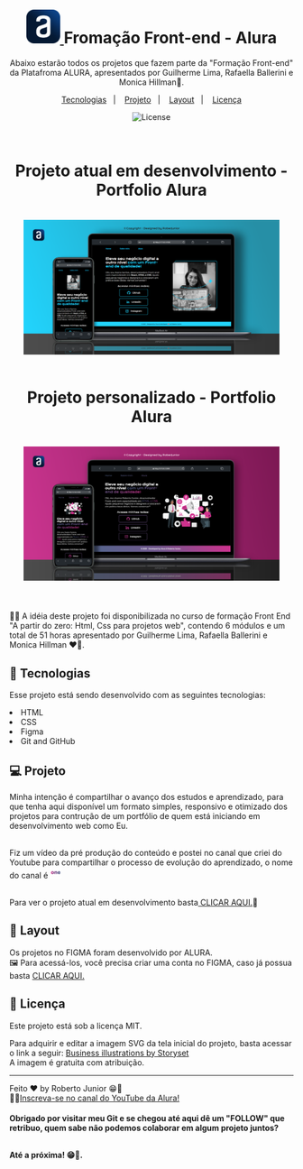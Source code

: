 <h1 align="center"> <a target="_blank" href="https://www.alura.com.br/cursos-online-front-end"><img width="60px" src="https://github.com/robertojunnior/alura/blob/main/portfolio-alura/assets/Alura.png" alt="portfolio-alura">
    </a> Fromação Front-end - Alura  </h1>

<p align="center">
Abaixo estarão todos os projetos que fazem parte da "Formação Front-end" da Platafroma ALURA, apresentados por Guilherme Lima, Rafaella Ballerini e Monica Hillman🚀.<br/>
</p>

<p align="center">
  <a href="#-tecnologias">Tecnologias</a>&nbsp;&nbsp;&nbsp;|&nbsp;&nbsp;&nbsp;
  <a href="#-projeto">Projeto</a>&nbsp;&nbsp;&nbsp;|&nbsp;&nbsp;&nbsp;
  <a href="#-layout">Layout</a>&nbsp;&nbsp;&nbsp;|&nbsp;&nbsp;&nbsp;
  <a href="#memo-licença">Licença</a>
</p>

<p align="center">
  <img alt="License" src="https://img.shields.io/static/v1?label=license&message=MIT&color=49AA26&labelColor=000000">
</p>

<br>

<h1 align="center"> Projeto atual em desenvolvimento - Portfolio Alura </h1>
<br>
  <div align="center">
    <a target="_blank" href="https://robertojunnior.github.io/alura/portfolio-alura">
    <img width="90%" src="https://github.com/robertojunnior/alura/blob/main/portfolio-alura/assets/mockup-entrega-github.png" alt="portfolio-alura">
    </a>
  </div>
<br>
<h1 align="center">Projeto personalizado - Portfolio Alura </h1>
<br>
  
   <div align="center">
    <a target="_blank" href="https://robertojunnior.github.io/alura/portfolio-alura">
    <img width="90%" src="https://github.com/robertojunnior/alura/blob/main/portfolio-alura/assets/mockup-entrega-github-personalizado.png" alt="portfolio-alura">
    </a>
  </div>

<br>
<br>

<br>
🧑‍🚀 A idéia deste projeto foi disponibilizada no curso de formação Front End "A partir do zero: Html, Css para projetos web", contendo 6 módulos e um total de 51 horas apresentado por Guilherme Lima, Rafaella Ballerini e Monica Hillman ❤️‍🔥.

## 🚀 Tecnologias

Esse projeto está sendo desenvolvido com as seguintes tecnologias:

<li> HTML
<li> CSS
<li> Figma
<li> Git and GitHub


## 💻 Projeto

Minha intenção é compartilhar o avanço dos estudos e aprendizado, para que tenha aqui disponível um formato simples, responsivo e otimizado dos projetos para contrução de um portfólio de quem está iniciando em desenvolvimento web como Eu.

<br>
Fiz um vídeo da pré produção do conteúdo e postei no canal que criei do Youtube para compartilhar o processo de evolução do aprendizado, o nome do canal é <a target="_blank" href="https://youtu.be/ioa_y-WYMWI">
    <img width="20px%" src="./portfolio-alura/assets/logo-one-youtube.png" alt="logo-one-developer">
    </a>
<br>


<br> Para ver o projeto atual em desenvolvimento basta<a href="https://robertojunnior.github.io/alura/portfolio-alura/"> CLICAR AQUI.</a>🚀

## 🔖 Layout
Os projetos no FIGMA foram desenvolvido por ALURA.<br>
🖼️ Para acessá-los, você precisa criar uma conta no FIGMA, caso já possua basta <a href="https://www.figma.com/file/NrzJacC887svMVfF9oC2jM/Portfolio-Projeto-2?node-id=0%3A1&t=jby4DOqQVo0tsRtG-0"> CLICAR AQUI.</a>

## :memo: Licença

Este projeto está sob a licença MIT.
<br>
<p>Para adquirir e editar a imagem SVG da tela inicial do projeto, basta acessar o link a seguir: <a href="https://storyset.com/business">Business illustrations by Storyset</a>
<br> A imagem é gratuita com atribuição.

---

Feito ❤️‍ by Roberto Junior 😁:wave: 
<br>🧑‍🚀[Inscreva-se no canal do YouTube da Alura!](https://www.youtube.com/@Alura)

    
<h4> Obrigado por visitar meu Git e se chegou até aqui dê um "FOLLOW" que retribuo, quem sabe não podemos colaborar em algum projeto juntos?
<br>
<br>
<p> Até a próxima! 😁🖖.
